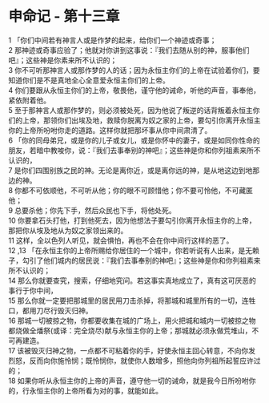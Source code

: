# 申命记 - 第十三章
  
 1 「你们中间若有神言人或是作梦的起来，给你们一个神迹或奇事；  
 2 那神迹或奇事应验了；他就对你讲到这事说：『我们去随从别的神，服事他们吧』；这些神是你素来所不认识的；  
 3 你不可听那神言人或那作梦的人的话；因为永恒主你们的上帝在试验着你们，要知道你们是不是真地全心全意爱永恒主你们的上帝。  
 4 你们要跟从永恒主你们的上帝，敬畏他，谨守他的诫命，听他的声音，事奉他，紧依附着他。  
 5 至于那神言人或那作梦的，则必须被处死，因为他说了叛逆的话背叛着永恒主你们的上帝，那领你们出埃及地，救赎你脱离为奴之家的上帝，要勾引你离开永恒主你的上帝所吩咐你走的道路。这样你就把那坏事从你中间肃清了。  
 6 「你的同母弟兄，或是你的儿子或女儿，或是你怀中的妻子，或是如同你性命的朋友，若暗中教唆你，说：『我们去事奉别的神吧』；这些神是你和你列祖素来所不认识的，  
 7 是你们四围别族之民的神。无论是离你近，或是离你远的神，是从地这边到地那边的神。  
 8 你都不可依顺他，不可听从他；你的眼不可顾惜他；你不要可怜他，不可藏匿他；  
 9 总要杀他；你先下手，然后众民也下手，将他处死。  
 10 你要拿石头打他，打到他死去，因为他想法子要勾引你离开永恒主你的上帝，那把你从埃及地从为奴之家领出来的。  
 11 这样，全以色列人听见，就会惧怕，再也不会在你中间行这样的恶了。  
 12 ,13 「在永恒主你的上帝所赐给你居住的一个城中，你若听说有人出来，是无赖子，勾引了他们城内的居民说：『我们去事奉别的神吧』；这些神是你和你列祖素来所不认识的；  
 14 那么你就要查究，搜索，仔细地究问。若这事实真地成立了，真有这可厌恶的事行于你中间，  
 15 那么你就一定要把那城里的居民用刀击杀掉，将那城和城里所有的一切，连牲口，都用刀尽行毁灭归神。  
 16 那城一切被掠之物，你都要收集在城的广场上，用火把城和城内一切被掠之物都烧做全燔祭(或译：完全烧尽)献与永恒主你的上帝；那城就必须永做荒堆山，不可再建造。  
 17 该被毁灭归神之物，一点都不可粘着你的手，好使永恒主回心转意，不向你发烈怒，反而向你施怜悯；既怜悯你，就使你人数增多，照他向你列祖所起誓应许过的；  
 18 如果你听从永恒主你的上帝的声音，遵守他一切的诫命，就是我今日所吩咐你的，行永恒主你的上帝所看为对的事，就能如此。